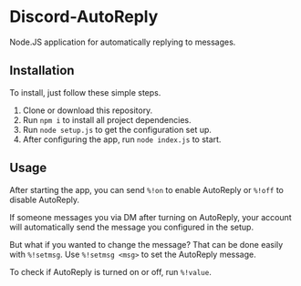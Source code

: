 # Discord-AutoReply

Node.JS application for automatically replying to messages.

## Installation

To install, just follow these simple steps.

1. Clone or download this repository.
2. Run `npm i` to install all project dependencies.
3. Run `node setup.js` to get the configuration set up.
4. After configuring the app, run `node index.js` to start.

## Usage

After starting the app, you can send `%!on` to enable AutoReply or `%!off` to disable AutoReply.

If someone messages you via DM after turning on AutoReply, your account will automatically send the message you configured in the setup.

But what if you wanted to change the message? That can be done easily with `%!setmsg`. Use `%!setmsg <msg>` to set the AutoReply message.

To check if AutoReply is turned on or off, run `%!value`.

